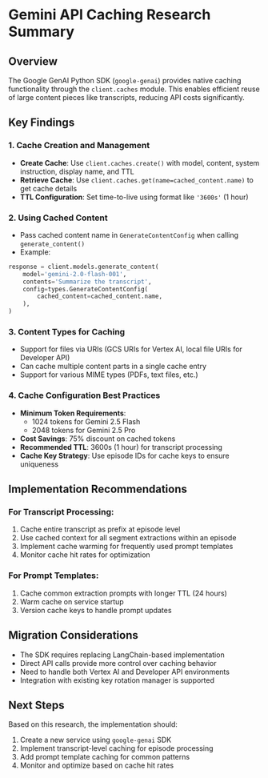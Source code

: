 # Gemini API Caching Research Summary

## Overview
The Google GenAI Python SDK (`google-genai`) provides native caching functionality through the `client.caches` module. This enables efficient reuse of large content pieces like transcripts, reducing API costs significantly.

## Key Findings

### 1. Cache Creation and Management
- **Create Cache**: Use `client.caches.create()` with model, content, system instruction, display name, and TTL
- **Retrieve Cache**: Use `client.caches.get(name=cached_content.name)` to get cache details
- **TTL Configuration**: Set time-to-live using format like `'3600s'` (1 hour)

### 2. Using Cached Content
- Pass cached content name in `GenerateContentConfig` when calling `generate_content()`
- Example:
```python
response = client.models.generate_content(
    model='gemini-2.0-flash-001',
    contents='Summarize the transcript',
    config=types.GenerateContentConfig(
        cached_content=cached_content.name,
    ),
)
```

### 3. Content Types for Caching
- Support for files via URIs (GCS URIs for Vertex AI, local file URIs for Developer API)
- Can cache multiple content parts in a single cache entry
- Support for various MIME types (PDFs, text files, etc.)

### 4. Cache Configuration Best Practices
- **Minimum Token Requirements**: 
  - 1024 tokens for Gemini 2.5 Flash
  - 2048 tokens for Gemini 2.5 Pro
- **Cost Savings**: 75% discount on cached tokens
- **Recommended TTL**: 3600s (1 hour) for transcript processing
- **Cache Key Strategy**: Use episode IDs for cache keys to ensure uniqueness

## Implementation Recommendations

### For Transcript Processing:
1. Cache entire transcript as prefix at episode level
2. Use cached context for all segment extractions within an episode
3. Implement cache warming for frequently used prompt templates
4. Monitor cache hit rates for optimization

### For Prompt Templates:
1. Cache common extraction prompts with longer TTL (24 hours)
2. Warm cache on service startup
3. Version cache keys to handle prompt updates

## Migration Considerations
- The SDK requires replacing LangChain-based implementation
- Direct API calls provide more control over caching behavior
- Need to handle both Vertex AI and Developer API environments
- Integration with existing key rotation manager is supported

## Next Steps
Based on this research, the implementation should:
1. Create a new service using `google-genai` SDK
2. Implement transcript-level caching for episode processing
3. Add prompt template caching for common patterns
4. Monitor and optimize based on cache hit rates
